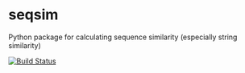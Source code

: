 # seqsim
Python package for calculating sequence similarity (especially string similarity)

[![Build Status](https://travis-ci.org/tresoldi/seqsim.svg?branch=master)](https://travis-ci.org/tresoldi/seqsim)
